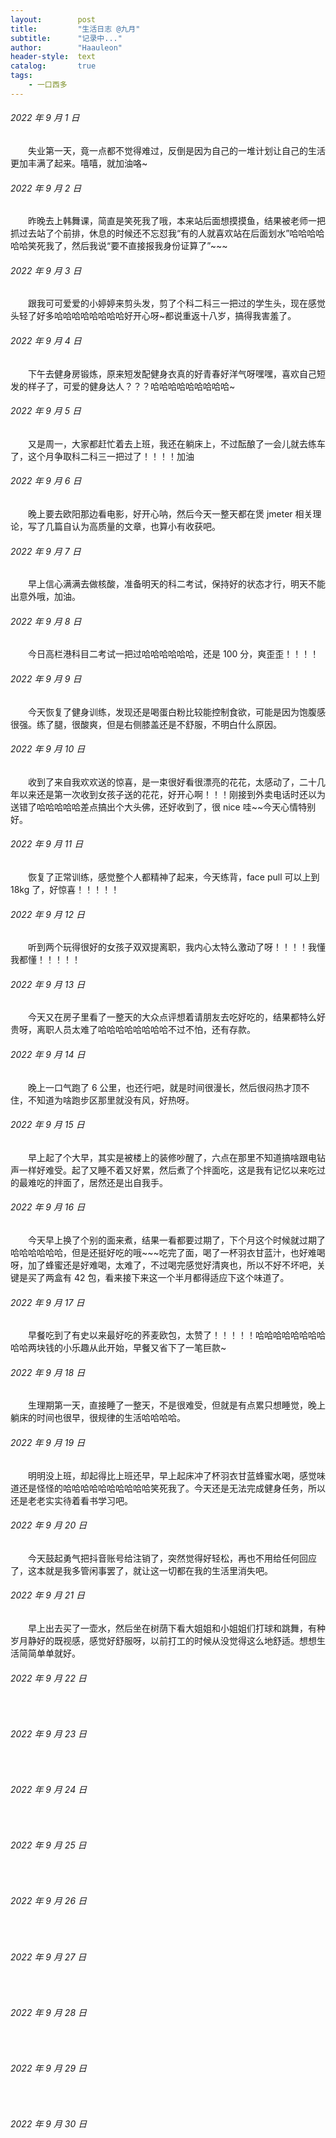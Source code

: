 ```yaml
---
layout:        post
title:         "生活日志 @九月"
subtitle:      "记录中..."
author:        "Haauleon"
header-style:  text
catalog:       true
tags:
    - 一口西多
---
```


###### 2022 年 9 月 1 日
&emsp;&emsp;失业第一天，竟一点都不觉得难过，反倒是因为自己的一堆计划让自己的生活更加丰满了起来。嘻嘻，就加油咯~

###### 2022 年 9 月 2 日
&emsp;&emsp;昨晚去上韩舞课，简直是笑死我了哦，本来站后面想摸摸鱼，结果被老师一把抓过去站了个前排，休息的时候还不忘怼我“有的人就喜欢站在后面划水”哈哈哈哈哈哈笑死我了，然后我说“要不直接报我身份证算了”~~~

###### 2022 年 9 月 3 日
&emsp;&emsp;跟我可可爱爱的小婷婷来剪头发，剪了个科二科三一把过的学生头，现在感觉头轻了好多哈哈哈哈哈哈哈哈好开心呀~都说重返十八岁，搞得我害羞了。

###### 2022 年 9 月 4 日
&emsp;&emsp;下午去健身房锻炼，原来短发配健身衣真的好青春好洋气呀嘿嘿，喜欢自己短发的样子了，可爱的健身达人？？？哈哈哈哈哈哈哈哈哈~

###### 2022 年 9 月 5 日
&emsp;&emsp;又是周一，大家都赶忙着去上班，我还在躺床上，不过酝酿了一会儿就去练车了，这个月争取科二科三一把过了！！！！加油

###### 2022 年 9 月 6 日
&emsp;&emsp;晚上要去欧阳那边看电影，好开心呐，然后今天一整天都在煲 jmeter 相关理论，写了几篇自认为高质量的文章，也算小有收获吧。

###### 2022 年 9 月 7 日
&emsp;&emsp;早上信心满满去做核酸，准备明天的科二考试，保持好的状态才行，明天不能出意外哦，加油。

###### 2022 年 9 月 8 日
&emsp;&emsp;今日高栏港科目二考试一把过哈哈哈哈哈哈，还是 100 分，爽歪歪！！！！

###### 2022 年 9 月 9 日
&emsp;&emsp;今天恢复了健身训练，发现还是喝蛋白粉比较能控制食欲，可能是因为饱腹感很强。练了腿，很酸爽，但是右侧膝盖还是不舒服，不明白什么原因。

###### 2022 年 9 月 10 日
&emsp;&emsp;收到了来自我欢欢送的惊喜，是一束很好看很漂亮的花花，太感动了，二十几年以来还是第一次收到女孩子送的花花，好开心啊！！！刚接到外卖电话时还以为送错了哈哈哈哈哈差点搞出个大头佛，还好收到了，很 nice 哇~~今天心情特别好。

###### 2022 年 9 月 11 日
&emsp;&emsp;恢复了正常训练，感觉整个人都精神了起来，今天练背，face pull 可以上到 18kg 了，好惊喜！！！！！

###### 2022 年 9 月 12 日
&emsp;&emsp;听到两个玩得很好的女孩子双双提离职，我内心太特么激动了呀！！！！我懂我都懂！！！！！

###### 2022 年 9 月 13 日
&emsp;&emsp;今天又在房子里看了一整天的大众点评想着请朋友去吃好吃的，结果都特么好贵呀，离职人员太难了哈哈哈哈哈哈哈哈不过不怕，还有存款。

###### 2022 年 9 月 14 日
&emsp;&emsp;晚上一口气跑了 6 公里，也还行吧，就是时间很漫长，然后很闷热才顶不住，不知道为啥跑步区那里就没有风，好热呀。

###### 2022 年 9 月 15 日
&emsp;&emsp;早上起了个大早，其实是被楼上的装修吵醒了，六点在那里不知道搞啥跟电钻声一样好难受。起了又睡不着又好累，然后煮了个拌面吃，这是我有记忆以来吃过的最难吃的拌面了，居然还是出自我手。

###### 2022 年 9 月 16 日
&emsp;&emsp;今天早上换了个别的面来煮，结果一看都要过期了，下个月这个时候就过期了哈哈哈哈哈哈，但是还挺好吃的哦~~~吃完了面，喝了一杯羽衣甘蓝汁，也好难喝呀，加了蜂蜜还是好难喝，太难了，不过喝完感觉好清爽也，所以不好不坏吧，关键是买了两盒有 42 包，看来接下来这一个半月都得适应下这个味道了。

###### 2022 年 9 月 17 日
&emsp;&emsp;早餐吃到了有史以来最好吃的荞麦欧包，太赞了！！！！！哈哈哈哈哈哈哈哈哈哈两块钱的小乐趣从此开始，早餐又省下了一笔巨款~

###### 2022 年 9 月 18 日
&emsp;&emsp;生理期第一天，直接睡了一整天，不是很难受，但就是有点累只想睡觉，晚上躺床的时间也很早，很规律的生活哈哈哈哈。

###### 2022 年 9 月 19 日
&emsp;&emsp;明明没上班，却起得比上班还早，早上起床冲了杯羽衣甘蓝蜂蜜水喝，感觉味道还是怪怪的哈哈哈哈哈哈哈哈哈哈笑死我了。今天还是无法完成健身任务，所以还是老老实实待着看书学习吧。

###### 2022 年 9 月 20 日
&emsp;&emsp;今天鼓起勇气把抖音账号给注销了，突然觉得好轻松，再也不用给任何回应了，这本就是我多管闲事罢了，就让这一切都在我的生活里消失吧。

###### 2022 年 9 月 21 日
&emsp;&emsp;早上出去买了一壶水，然后坐在树荫下看大姐姐和小姐姐们打球和跳舞，有种岁月静好的既视感，感觉好舒服呀，以前打工的时候从没觉得这么地舒适。想想生活简简单单就好。

###### 2022 年 9 月 22 日
&emsp;&emsp;

###### 2022 年 9 月 23 日
&emsp;&emsp;

###### 2022 年 9 月 24 日
&emsp;&emsp;

###### 2022 年 9 月 25 日
&emsp;&emsp;

###### 2022 年 9 月 26 日
&emsp;&emsp;

###### 2022 年 9 月 27 日
&emsp;&emsp;

###### 2022 年 9 月 28 日
&emsp;&emsp;

###### 2022 年 9 月 29 日
&emsp;&emsp;

###### 2022 年 9 月 30 日
&emsp;&emsp;